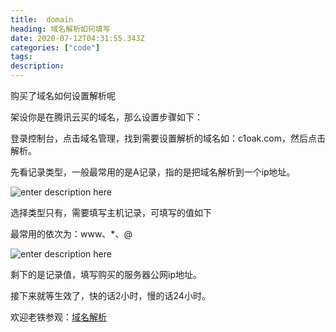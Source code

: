 ```yaml
---
title:  domain
heading: 域名解析如何填写
date: 2020-07-12T04:31:55.343Z
categories: ["code"]
tags: 
description: 
---
```



购买了域名如何设置解析呢

架设你是在腾讯云买的域名，那么设置步骤如下：

登录控制台，点击域名管理，找到需要设置解析的域名如：c1oak.com，然后点击解析。

先看记录类型，一般最常用的是A记录，指的是把域名解析到一个ip地址。

![enter description here](https://gitee.com/smile365/blogimg/raw/master/sxy91/1594528644628.png)

选择类型只有，需要填写主机记录，可填写的值如下

最常用的依次为：www、*、@

![enter description here](https://gitee.com/smile365/blogimg/raw/master/sxy91/1594528685117.png)

剩下的是记录值，填写购买的服务器公网ip地址。

接下来就等生效了，快的话2小时，慢的话24小时。

欢迎老铁参观：[域名解析](https://www.c1oak.com/)